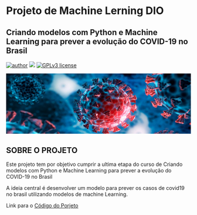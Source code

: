 # **Projeto de Machine Lerning DIO**
 ## **Criando modelos com Python e Machine Learning para prever a evolução do COVID-19 no Brasil**
 
[![author](https://img.shields.io/badge/author-evaldojunior-red.svg)](https://www.linkedin.com/in/evaldo-junior-89094244/) [![](https://img.shields.io/badge/python-3.9+-blue.svg)](https://www.python.org/downloads/release/python-365/) [![GPLv3 license](https://img.shields.io/badge/License-GPLv3-blue.svg)](http://perso.crans.org/besson/LICENSE.html)

<p align="center">
  <img src="COVID.png" >
</p>


## **SOBRE O PROJETO**

Este projeto tem por objetivo cumprir a ultima etapa do curso de 
Criando modelos com Python e Machine Learning para prever a evolução do COVID-19 no Brasil

A ideia central é desenvolver um modelo para prever os casos de covid19 no brasil utilizando modelos de machine Learning.

Link para o [Código do Porjeto](https://github.com/j2evaldo/covid_dio/blob/main/covid.ipynb)
